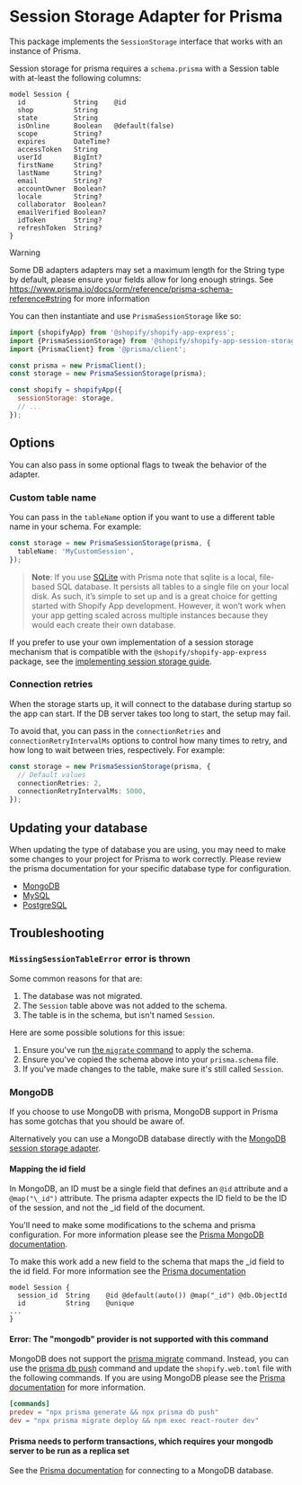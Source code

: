 # Session Storage Adapter for Prisma

This package implements the `SessionStorage` interface that works with an instance of Prisma.

Session storage for prisma requires a `schema.prisma` with a Session table with at-least the following columns:

```prisma
model Session {
  id            String    @id
  shop          String
  state         String
  isOnline      Boolean   @default(false)
  scope         String?
  expires       DateTime?
  accessToken   String
  userId        BigInt?
  firstName     String?
  lastName      String?
  email         String?
  accountOwner  Boolean?
  locale        String?
  collaborator  Boolean?
  emailVerified Boolean?
  idToken       String?
  refreshToken  String?
}
```

> [!WARNING]
> Some DB adapters adapters may set a maximum length for the String type by default, please ensure your fields allow for long enough strings.
> See <https://www.prisma.io/docs/orm/reference/prisma-schema-reference#string> for more information

You can then instantiate and use `PrismaSessionStorage` like so:

```js
import {shopifyApp} from '@shopify/shopify-app-express';
import {PrismaSessionStorage} from '@shopify/shopify-app-session-storage-prisma';
import {PrismaClient} from '@prisma/client';

const prisma = new PrismaClient();
const storage = new PrismaSessionStorage(prisma);

const shopify = shopifyApp({
  sessionStorage: storage,
  // ...
});
```

## Options

You can also pass in some optional flags to tweak the behavior of the adapter.

### Custom table name

You can pass in the `tableName` option if you want to use a different table name in your schema.
For example:

```ts
const storage = new PrismaSessionStorage(prisma, {
  tableName: 'MyCustomSession',
});
```

> **Note**: If you use [SQLite](https://sqlite.com) with Prisma note that sqlite is a local, file-based SQL database. It persists all tables to a single file on your local disk. As such, it’s simple to set up and is a great choice for getting started with Shopify App development. However, it won’t work when your app getting scaled across multiple instances because they would each create their own database.

If you prefer to use your own implementation of a session storage mechanism that is compatible with the `@shopify/shopify-app-express` package, see the [implementing session storage guide](../shopify-app-session-storage/implementing-session-storage.md).

### Connection retries

When the storage starts up, it will connect to the database during startup so the app can start.
If the DB server takes too long to start, the setup may fail.

To avoid that, you can pass in the `connectionRetries` and `connectionRetryIntervalMs` options to control how many times to retry, and how long to wait between tries, respectively.
For example:

```ts
const storage = new PrismaSessionStorage(prisma, {
  // Default values
  connectionRetries: 2,
  connectionRetryIntervalMs: 5000,
});
```

## Updating your database

When updating the type of database you are using, you may need to make some changes to your project for Prisma to work correctly. Please review the prisma documentation for your specific database type for configuration.

- [MongoDB](https://www.prisma.io/docs/orm/overview/databases/mongodb)
- [MySQL](https://www.prisma.io/docs/orm/overview/databases/mysql)
- [PostgreSQL](https://www.prisma.io/docs/orm/overview/databases/postgresql)

## Troubleshooting

### `MissingSessionTableError` error is thrown

Some common reasons for that are:

1. The database was not migrated.
2. The `Session` table above was not added to the schema.
3. The table is in the schema, but isn't named `Session`.

Here are some possible solutions for this issue:

1. Ensure you've run [the `migrate` command](https://www.prisma.io/docs/reference/api-reference/command-reference#prisma-migrate) to apply the schema.
1. Ensure you've copied the schema above into your `prisma.schema` file.
1. If you've made changes to the table, make sure it's still called `Session`.

### MongoDB

If you choose to use MongoDB with prisma, MongoDB support in Prisma has some gotchas that you should be aware of.

Alternatively you can use a MongoDB database directly with the [MongoDB session storage adapter](https://www.npmjs.com/package/@shopify/shopify-app-session-storage-mongodb).

#### Mapping the id field

In MongoDB, an ID must be a single field that defines an `@id` attribute and a `@map("\_id")` attribute. The prisma adapter expects the ID field to be the ID of the session, and not the \_id field of the document.

You'll need to make some modifications to the schema and prisma configuration. For more information please see the [Prisma MongoDB documentation](https://www.prisma.io/docs/orm/overview/databases/mongodb).

To make this work add a new field to the schema that maps the \_id field to the id field. For more information see the [Prisma documentation](https://www.prisma.io/docs/orm/prisma-schema/data-model/models#defining-an-id-field)

```prisma
model Session {
  session_id  String    @id @default(auto()) @map("_id") @db.ObjectId
  id          String    @unique
...
}
```

#### Error: The "mongodb" provider is not supported with this command

MongoDB does not support the [prisma migrate](https://www.prisma.io/docs/orm/prisma-migrate/understanding-prisma-migrate/overview) command. Instead, you can use the [prisma db push](https://www.prisma.io/docs/orm/reference/prisma-cli-reference#db-push) command and update the `shopify.web.toml` file with the following commands. If you are using MongoDB please see the [Prisma documentation](https://www.prisma.io/docs/orm/overview/databases/mongodb) for more information.

```toml
[commands]
predev = "npx prisma generate && npx prisma db push"
dev = "npx prisma migrate deploy && npm exec react-router dev"
```

#### Prisma needs to perform transactions, which requires your mongodb server to be run as a replica set

See the [Prisma documentation](https://www.prisma.io/docs/getting-started/setup-prisma/start-from-scratch/mongodb/connect-your-database-node-mongodb) for connecting to a MongoDB database.
